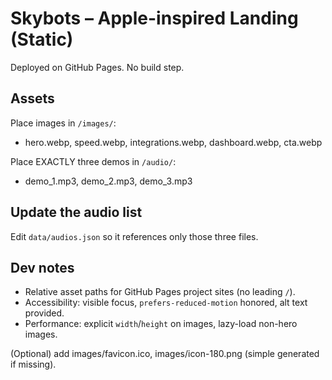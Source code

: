 # Skybots – Apple-inspired Landing (Static)
Deployed on GitHub Pages. No build step.

## Assets
Place images in `/images/`:
- hero.webp, speed.webp, integrations.webp, dashboard.webp, cta.webp

Place EXACTLY three demos in `/audio/`:
- demo_1.mp3, demo_2.mp3, demo_3.mp3

## Update the audio list
Edit `data/audios.json` so it references only those three files.

## Dev notes
- Relative asset paths for GitHub Pages project sites (no leading `/`).
- Accessibility: visible focus, `prefers-reduced-motion` honored, alt text provided.
- Performance: explicit `width`/`height` on images, lazy-load non-hero images.

(Optional) add images/favicon.ico, images/icon-180.png (simple generated if missing).
